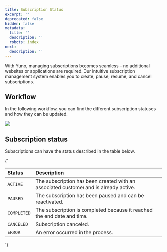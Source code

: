 ```yaml
---
title: Subscription Status
excerpt: ''
deprecated: false
hidden: false
metadata:
  title: ''
  description: ''
  robots: index
next:
  description: ''
---
```

With Yuno, managing subscriptions becomes seamless – no additional websites or applications are required. Our intuitive subscription management system enables you to create, pause, resume, and cancel subscriptions.

## Workflow

In the following workflow, you can find the different subscription statuses and how they can be updated.

![](https://files.readme.io/47919b9-image.png)

## Subscription status

Subscriptions can have the status described in the table below.

<HTMLBlock>{`
<table>
<thead>
  <tr>
    <th>Status</th>
    <th>Description</th>
  </tr>
</thead>
<tbody>
  <tr>
    <td><code>ACTIVE</code></td>
    <td>The subscription has been created with an associated customer and is already active.</td>
  </tr>
    <td><code>PAUSED</code></td>
    <td>The subscription has been paused and can be reactivated.</td>
  </tr>
  <tr>
    <tr>
    <td><code>COMPLETED</code></td>
    <td>The subscription is completed because it reached the end date and time.</td>
  </tr>
  <tr>
      <tr>
    <td><code>CANCELED</code></td>
    <td>Subscription canceled.</td>
  </tr>
  <tr>
    <td><code>ERROR</code></td>
    <td>An error occurred in the process.</td>
  </tr>
</tbody>
</table>

<style>
  table th {
    text-align: left;
  }
</style>
`}</HTMLBlock>
